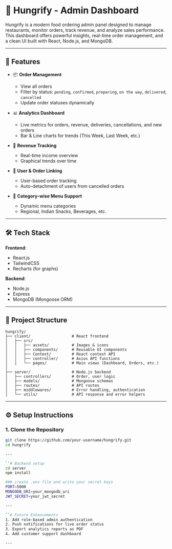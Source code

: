 # 🍔 Hungrify - Admin Dashboard

Hungrify is a modern food ordering admin panel designed to manage restaurants, monitor orders, track revenue, and analyze sales performance. This dashboard offers powerful insights, real-time order management, and a clean UI built with React, Node.js, and MongoDB.

---

## 🚀 Features

- 📦 **Order Management**

  - View all orders
  - Filter by status: `pending`, `confirmed`, `preparing`, `on the way`, `delivered`, `cancelled`
  - Update order statuses dynamically

- 📊 **Analytics Dashboard**

  - Live metrics for orders, revenue, deliveries, cancellations, and new orders
  - Bar & Line charts for trends (This Week, Last Week, etc.)

- 🧾 **Revenue Tracking**

  - Real-time income overview
  - Graphical trends over time

- 👥 **User & Order Linking**

  - User-based order tracking
  - Auto-detachment of users from cancelled orders

- 📁 **Category-wise Menu Support**
  - Dynamic menu categories
  - Regional, Indian Snacks, Beverages, etc.

---

## 🛠️ Tech Stack

**Frontend**:

- React.js
- TailwindCSS
- Recharts (for graphs)

**Backend**:

- Node.js
- Express
- MongoDB (Mongoose ORM)

---

## 📂 Project Structure

```
hungrify/
├── client/                  # React frontend
│   ├── src/
│   │   ├── assets/          # Images & icons
│   │   ├── components/      # Reusable UI components
│   │   ├── Context/         # React context API
│   │   ├── controller/      # Axios API functions
│   │   └── pages/           # Main views (Dashboard, Orders, etc.)
│
├── server/                  # Node.js backend
│   ├── controllers/         # Order, user logic
│   ├── models/              # Mongoose schemas
│   ├── routes/              # API routes
│   ├── middlewares/         # Error handling, authentication
│   └── utils/               # API response and error helpers
```

---

## ⚙️ Setup Instructions

### 1. Clone the Repository

```bash
git clone https://github.com/your-username/hungrify.git
cd hungrify

---

``# Backend setup
cd server
npm install

### create .env file and write your secret keys
PORT=5000
MONGODB_URI=your_mongodb_uri
JWT_SECRET=your_jwt_secret

---

``# Future Enhancements
1. Add role-based admin authentication
2. Push notifications for live order status
3. Export analytics reports as PDF
4. Add customer support dashboard

---
```
